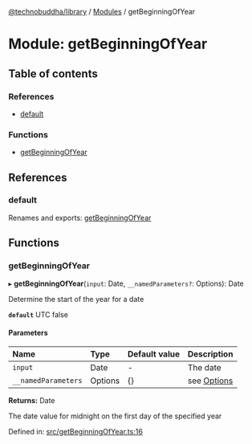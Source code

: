 [@technobuddha/library](../../README.md) / [Modules](../Modules.md) / getBeginningOfYear

# Module: getBeginningOfYear

## Table of contents

### References

- [default](getbeginningofyear.md#default)

### Functions

- [getBeginningOfYear](getbeginningofyear.md#getbeginningofyear)

## References

### default

Renames and exports: [getBeginningOfYear](getbeginningofyear.md#getbeginningofyear)

## Functions

### getBeginningOfYear

▸ **getBeginningOfYear**(`input`: Date, `__namedParameters?`: Options): Date

Determine the start of the year for a date

**`default`** UTC false

#### Parameters

| Name | Type | Default value | Description |
| :------ | :------ | :------ | :------ |
| `input` | Date | - | The date |
| `__namedParameters` | Options | {} | see [Options](almostequals.md#options) |

**Returns:** Date

The date value for midnight on the first day of the specified year

Defined in: [src/getBeginningOfYear.ts:16](https://github.com/technobuddha/hill.software/blob/65b5e5d/packages/library/src/getBeginningOfYear.ts#L16)
